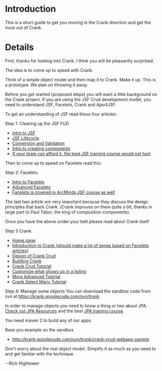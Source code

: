 # Introduction #

This is a short guide to get you moving in the Crank direction and get the most out of Crank.

# Details #

First, thanks for looking into Crank. I think you will be pleasantly surprised.


The idea is to come up to speed with Crank.

Think of a simple object model and then map it to Crank. Make it up. This is a prototype. We plan on throwing it away.


Before you get started (proposed steps) you will want a little background on the Crank project. If you are using the JSF Crud development model, you need to understand JSF, Facelets, Crank and Ajax4JSF.

To get an understanding of JSF read these four articles:

Step 1: Clearing up the JSF FUD
  * [Intro to JSF](http://www-128.ibm.com/developerworks/library/j-jsf1/)
  * [JSF Lifecycle](http://www-128.ibm.com/developerworks/library/j-jsf2/)
  * [Conversion and Validation](http://www-128.ibm.com/developerworks/library/j-jsf3/)
  * [Intro to creating components](http://www-128.ibm.com/developerworks/library/j-jsf4/)
  * [If your team can afford it, the best JSF training course would not hurt](http://www.arc-mind.com/courses/jsfCourse.html)

Then to come up to speed on Facelets read this:

Step 2: Facelets:
  * [Intro to Facelets](http://www-128.ibm.com/developerworks/java/library/j-facelets/)
  * [Advanced Facelets](http://www-128.ibm.com/developerworks/web/library/j-facelets2.html)
  * [Facelets is covered in ArcMinds JSF course as well](http://www.arc-mind.com/courses/jsfCourse.html)

The last two article are very important because they discuss the design principles that back Crank. (Crank improves on them quite a bit, thanks in large part to Paul Tabor, the king of composition components).

Once you have the above under your belt please read about Crank itself

Step 3 Crank:
  * [Home page](http://code.google.com/p/krank/)
  * [Introduction to Crank (should make a lot of sense based on Facelets articles)](http://code.google.com/p/krank/wiki/CrankCrudIntro)
  * [Design of Crank Crud](http://code.google.com/p/krank/wiki/CrankCrudDesignDocs)
  * [Building Crank](http://code.google.com/p/krank/wiki/BuildingCrankWithMaven)
  * [Crank Crud Tutorial](http://code.google.com/p/krank/wiki/CrankCrudTutorial)
  * [Customize what shows up in a listing](http://code.google.com/p/krank/wiki/CrankCrudTutorialUsingCustomListings)
  * [More Advanced Tutorial](http://code.google.com/p/krank/wiki/CrankCrudTutorialSelfReferentialEntitiesAndCustomListings)
  * [Crank Select Many Tutorial](http://code.google.com/p/krank/wiki/CrankCrudSelectMany)


Step 4: Manage some objects
You can download the sandbox code from svn at https://krank.googlecode.com/svn/trunk

In order to manage objects you need to know a thing or two about JPA.
[Check out JPA Resources](http://www.thearcmind.com/confluence/display/SpribernateSF/JPA+Resources) and the best [JPA training course](http://www.thearcmind.com/confluence/display/ArcMindOutlines/JPA+QuickStart+Training+Course+Outline)

You need maven 2 to build any of our apps.

Base you example on the sandbox
  * http://krank.googlecode.com/svn/trunk/crank-crud-webapp-sample

Don't worry about the real object model. Simplify it as much as you need to and get familar with the technique.



--Rick Hightower